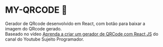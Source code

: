 # MY-QRCODE 🤳

Gerador de QRcode desenvolvido em React, com botão para baixar a imagem do QRcode gerado.<br>
Baseado no vídeo [Aprenda a criar um gerador de QRCode com React JS](https://www.youtube.com/watch?v=cFaihdXLy5A) do canal do Youtube Sujeito Programador.
